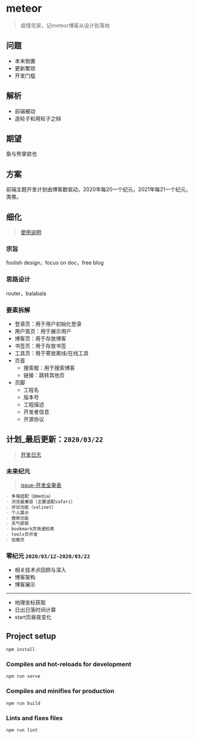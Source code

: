 # meteor
>疫情宅家，记meteor博客从设计到落地
## 问题
- 本末倒置
- 更新繁琐
- 开发门槛
## 解析
- 前端被动
- 造轮子和用轮子之辩
## 期望
鱼与熊掌欲也
## 方案
前端主题开发计划由博客数驱动，2020年每20一个纪元，2021年每21一个纪元，类推。
## 细化
>   [使用说明]()
### 宗旨
foolish design，focus on doc，free blog
### 思路设计
router，balabala
### 要素拆解

- 登录页：用于用户初始化登录
- 用户首页：用于展示用户
- 博客页：用于存放博客
- 书签页：用于存放书签
- 工具页：用于寄放离线/在线工具
- 页首
    - 搜索框：用于搜索博客
    - 链接：跳转其他页
- 页脚
    - 工程名
    - 版本号
    - 工程描述
    - 开发者信息
    - 开源协议

## 计划_最后更新：`2020/03/22`
> [开发日志]()  
### 未来纪元
> [issue-开发全量表]()
```markdown
- 多端适配（@media）
- 浏览器兼容（主要适配safari）
- 评论功能（valinet）
- 个人展示
- 搜索功能
- 天气获取
- bookmark页快速检索
- tools页开发 
- 加载页

```
### 零纪元 `2020/03/12-2020/03/22`
- 相关技术点回顾与深入
- 博客架构
- 博客展示
---
- 地理坐标获取
- 日出日落时间计算
- start页昼夜变化

        
## Project setup
```
npm install
```

### Compiles and hot-reloads for development
```
npm run serve
```

### Compiles and minifies for production
```
npm run build
```

### Lints and fixes files
```
npm run lint
```

